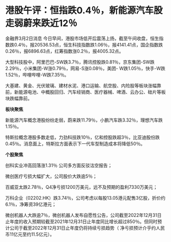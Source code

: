 # 港股午评：恒指跌0.4％，新能源汽车股走弱蔚来跌近12％

金融界3月2日消息
今日早间，港股市场低开后震荡上扬，截至午间收盘，恒生指数跌0.4％，报20536.53点，恒生科技指数跌1.06％，报4141.41点，国企指数跌0.26％，报6896.63点，红筹指数涨0.2％，报4005.32点。

大型科技股中，阿里巴巴-SW跌3.7％，腾讯控股跌0.81％，京东集团-SW跌2.29％，小米集团-W涨0.79％，网易-S涨0.08％，美团-
W跌1.05％，快手-W跌1.52％，哔哩哔哩-W跌7.35％。

大基建、黄金、光伏玻璃、建材水泥、港口运输、航空股、内险股等板块涨幅靠前，新能源电池、中概股回归、汽车经销商、医疗器械、啤酒、云办公、硅片等板块跌幅靠前。

**板块聚焦**

新能源汽车概念港股纷纷走弱，蔚来跌11.79％，小鹏汽车跌3.32％，理想汽车跌1.15％。

特斯拉概念港股多数走低，力劲科技跌10％，亿和控股跌超3％，比亚迪股份跌0.45％。消息面上，特斯拉方面表示下一代车型制造成本将降低50％。

**个股聚焦**

创科实业冲高回落涨1.31％ 公司多方面反驳沽空报告；

微创医疗亏损大幅扩大，公司股价大跌逾5％；

百威亚太跌2.78％，Q4净亏损1200万美元，远不及预期的盈利7330万美元；

万科企业（02202.HK）跌3.74％，公司考虑以每股13.05港元配售3亿股，折价约6.1％，净筹资39亿港元；

微创机器人大跌逾7％，微创机器人发布自愿性公告，公司截至2022年12月31日止年度的收入预期较截至2021年12月31日止年度同比增长超过850％。但同时预计公司于截至2022年12月31日止年度仍将持续亏损趋势（
净亏损预计介乎约人民币11亿元至约11.5亿元）。

